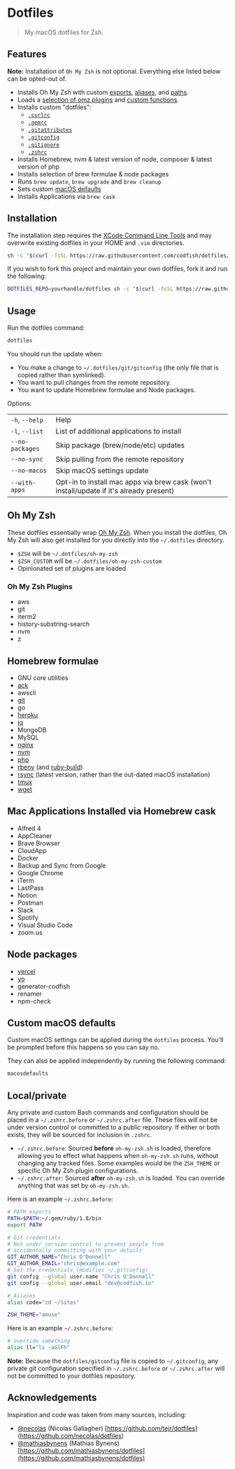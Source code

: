 # Dotfiles

> My macOS dotfiles for Zsh.

## Features

**Note:** Installation of `Oh My Zsh` is not optional. Everything else listed
below can be opted-out of.

- Installs Oh My Zsh with custom [exports](oh-my-zsh-custom/01-exports.zsh), [aliases](oh-my-zsh-custom/02-aliases.zsh), and [paths](oh-my-zsh-custom/02-aliases.zsh).
- Loads a [selection of omz plugins](dotfiles/zshrc#L66) and [custom functions](functions).
- Installs custom "dotfiles":
  - [`.curlrc`](dotfiles/curlrc)
  - [`.gemrc`](dotfiles/gemrc)
  - [`.gitattributes`](dotfiles/gitattributes)
  - [`.gitconfig`](dotfiles/gitconfig)
  - [`.gitignore`](dotfiles/gitignore)
  - [`.zshrc`](dotfiles/zshrc)
- Installs Homebrew, nvm & latest version of node, composer & latest version of php
- Installs selection of brew formulae & node packages
- Runs `brew update`, `brew upgrade` and `brew cleanup`
- Sets custom [macOS defaults](bin/macosdefaults)
- Installs Applications via `brew cask`

## Installation

The installation step requires the [XCode Command Line
Tools](https://developer.apple.com/downloads) and may overwrite existing
dotfiles in your HOME and `.vim` directories.

```sh
sh -c "$(curl -fsSL https://raw.githubusercontent.com/codfish/dotfiles/master/install.sh)"
```

If you wish to fork this project and maintain your own dotfiles, fork it and
run the following:

```sh
DOTFILES_REPO=yourhandle/dotfiles sh -c "$(curl -fsSL https://raw.githubusercontent.com/yourhandle/dotfiles/master/install.sh)"
```

## Usage

Run the dotfiles command:

```sh
dotfiles
```

You should run the update when:

- You make a change to `~/.dotfiles/git/gitconfig` (the only file that is
  copied rather than symlinked).
- You want to pull changes from the remote repository.
- You want to update Homebrew formulae and Node packages.

Options:

<table>
    <tr>
        <td><code>-h</code>, <code>--help</code></td>
        <td>Help</td>
    </tr>
    <tr>
        <td><code>-l</code>, <code>--list</code></td>
        <td>List of additional applications to install</td>
    </tr>
    <tr>
        <td><code>--no-packages</code></td>
        <td>Skip package (brew/node/etc) updates</td>
    </tr>
    <tr>
        <td><code>--no-sync</code></td>
        <td>Skip pulling from the remote repository</td>
    </tr>
    <tr>
        <td><code>--no-macos</code></td>
        <td>Skip macOS settings update</td>
    </tr>
    <tr>
        <td><code>--with-apps</code></td>
        <td>Opt-in to install mac apps via brew cask (won't install/update if it's already present)</td>
    </tr>
</table>

## Oh My Zsh

These dotfiles essentially wrap [Oh My Zsh](https://ohmyz.sh/). When you install the dotfiles, Oh My Zsh will also get installed for you directly into the `~/.dotfiles` directory.

- `$ZSH` will be `~/.dotfiles/oh-my-zsh`
- `$ZSH_CUSTOM` will be `~/.dotfiles/oh-my-zsh-custom`
- Opinionated set of plugins are loaded

### Oh My Zsh Plugins

- aws
- git
- iterm2
- history-substring-search
- nvm
- z

## Homebrew formulae

- GNU core utilities
- [ack](http://betterthangrep.com/)
- awscli
- [git](http://git-scm.com/)
- go
- [heroku](https://devcenter.heroku.com/articles/heroku-cli)
- [jq](https://stedolan.github.io/jq/)
- MongoDB
- MySQL
- [nginx](https://www.nginx.com/)
- [nvm](https://github.com/creationix/nvm)
- [php](https://formulae.brew.sh/formula/php)
- [rbenv](https://github.com/rbenv/rbenv) (and [ruby-build](https://github.com/rbenv/ruby-build))
- [rsync](https://rsync.samba.org/) (latest version, rather than the out-dated macOS installation)
- [tmux](https://github.com/tmux/tmux/wiki)
- [wget](http://www.gnu.org/software/wget/)

## Mac Applications Installed via Homebrew cask

- Alfred 4
- AppCleaner
- Brave Browser
- CloudApp
- Docker
- Backup and Sync from Google
- Google Chrome
- iTerm
- LastPass
- Notion
- Postman
- Slack
- Spotify
- Visual Studio Code
- zoom.us

## Node packages

- [vercel](https://vercel.com/)
- [yo](http://yeoman.io/)
- generator-codfish
- renamer
- npm-check

## Custom macOS defaults

Custom macOS settings can be applied during the `dotfiles` process. You'll be prompted before this happens so you can say no.

They can also be applied independently by running the following command:

```sh
macosdefaults
```

## Local/private

Any private and custom Bash commands and configuration should be placed in a
`~/.zshrc.before` or `~/.zshrc.after` file. These files will not be under
version control or committed to a public repository. If either or both exists,
they will be sourced for inclusion in `.zshrc`.

- `~/.zshrc.before`: Sourced **before** `oh-my-zsh.sh` is loaded, therefore allowing you to effect what happens when `oh-my-zsh.sh` runs, without changing any tracked files. Some examples would be the `ZSH_THEME` or specific Oh My Zsh plugin configurations.
- `~/.zshrc.after`: Sourced **after**  `oh-my-zsh.sh` is loaded. You can override anything that was set by `oh-my-zsh.sh`.

Here is an example `~/.zshrc.before`:

```sh
# PATH exports
PATH=$PATH:~/.gem/ruby/1.8/bin
export PATH

# Git credentials
# Not under version control to prevent people from
# accidentally committing with your details
GIT_AUTHOR_NAME="Chris O'Donnell"
GIT_AUTHOR_EMAIL="chris@example.com"
# Set the credentials (modifies ~/.gitconfig)
git config --global user.name "Chris O'Donnell"
git config --global user.email "dev@codfish.io"

# Aliases
alias code="cd ~/Sites"

ZSH_THEME="amuse"
```
Here is an example `~/.zshrc.before`:

```sh
# override something
alias ll="ls -aGlFh"
```

**Note:** Because the `dotfiles/gitconfig` file is copied to `~/.gitconfig`, any private
git configuration specified in `~/.zshrc.before` or `~/.zshrc.after` will not be committed to
your dotfiles repository.

## Acknowledgements

Inspiration and code was taken from many sources, including:

- [@necolas](https://github.com/necolas) (Nicolas Gallagher)
  [https://github.com/tejr/dotfiles] (https://github.com/necolas/dotfiles)
- [@mathiasbynens](https://github.com/mathiasbynens) (Mathias Bynens)
  [https://github.com/mathiasbynens/dotfiles](https://github.com/mathiasbynens/dotfiles)
